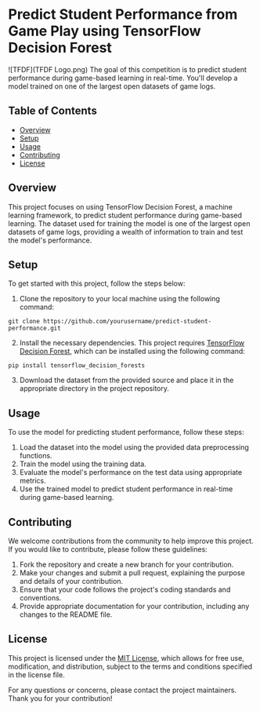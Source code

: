# Predict Student Performance from Game Play using TensorFlow Decision Forest
![TFDF](TFDF Logo.png)
The goal of this competition is to predict student performance during game-based learning in real-time. You'll develop a model trained on one of the largest open datasets of game logs.

## Table of Contents
- [Overview](#overview)
- [Setup](#setup)
- [Usage](#usage)
- [Contributing](#contributing)
- [License](#license)

## Overview
This project focuses on using TensorFlow Decision Forest, a machine learning framework, to predict student performance during game-based learning. The dataset used for training the model is one of the largest open datasets of game logs, providing a wealth of information to train and test the model's performance.

## Setup
To get started with this project, follow the steps below:

1. Clone the repository to your local machine using the following command:

```git clone https://github.com/yourusername/predict-student-performance.git```


2. Install the necessary dependencies. This project requires [TensorFlow Decision Forest](https://www.tensorflow.org/decision_forests), which can be installed using the following command:

```pip install tensorflow_decision_forests```


3. Download the dataset from the provided source and place it in the appropriate directory in the project repository.

## Usage
To use the model for predicting student performance, follow these steps:

1. Load the dataset into the model using the provided data preprocessing functions.
2. Train the model using the training data.
3. Evaluate the model's performance on the test data using appropriate metrics.
4. Use the trained model to predict student performance in real-time during game-based learning.

## Contributing
We welcome contributions from the community to help improve this project. If you would like to contribute, please follow these guidelines:

1. Fork the repository and create a new branch for your contribution.
2. Make your changes and submit a pull request, explaining the purpose and details of your contribution.
3. Ensure that your code follows the project's coding standards and conventions.
4. Provide appropriate documentation for your contribution, including any changes to the README file.

## License
This project is licensed under the [MIT License](LICENSE), which allows for free use, modification, and distribution, subject to the terms and conditions specified in the license file.

For any questions or concerns, please contact the project maintainers. Thank you for your contribution!
